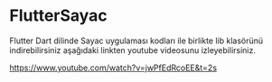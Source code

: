 # FlutterSayac

Flutter Dart dilinde Sayac uygulaması kodları ile birlikte lib klasörünü indirebilirsiniz aşağıdaki linkten youtube videosunu izleyebilirsiniz.

https://www.youtube.com/watch?v=jwPfEdRcoEE&t=2s


